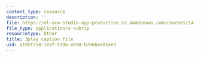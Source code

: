 ```yaml
---
content_type: resource
description: ''
file: https://ol-ocw-studio-app-production.s3.amazonaws.com/courses/14-01sc-principles-of-microeconomics-fall-2011/a195f7541eaf519be658b7e6bee81ee3_TIWE0DaOlzU.srt
file_type: application/x-subrip
resourcetype: Other
title: 3play caption file
uid: a195f754-1eaf-519b-e658-b7e6bee81ee3
---
```

